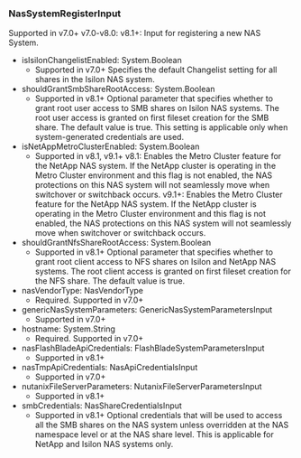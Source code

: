 ### NasSystemRegisterInput
Supported in v7.0+
  v7.0-v8.0: 
  v8.1+: Input for registering a new NAS System.

- isIsilonChangelistEnabled: System.Boolean
  - Supported in v7.0+
      Specifies the default Changelist setting for all shares in the Isilon NAS system.
- shouldGrantSmbShareRootAccess: System.Boolean
  - Supported in v8.1+
      Optional parameter that specifies whether to grant root user access to SMB shares on Isilon NAS systems. The root user access is granted on first fileset creation for the SMB share. The default value is true. This setting is applicable only when system-generated credentials are used.
- isNetAppMetroClusterEnabled: System.Boolean
  - Supported in v8.1, v9.1+
      v8.1: Enables the Metro Cluster feature for the NetApp NAS system. If the NetApp cluster is operating in the Metro Cluster environment and this flag is not enabled, the NAS protections on this NAS system will not seamlessly move when switchover or switchback occurs.
      v9.1+: Enables the Metro Cluster feature for the NetApp NAS system. If the NetApp cluster is operating in the Metro Cluster environment and this flag is not enabled, the NAS protections on this NAS system will not seamlessly move when switchover or switchback occurs.
- shouldGrantNfsShareRootAccess: System.Boolean
  - Supported in v8.1+
      Optional parameter that specifies whether to grant root client access to NFS shares on Isilon and NetApp NAS systems. The root client access is granted on first fileset creation for the NFS share. The default value is true.
- nasVendorType: NasVendorType
  - Required. Supported in v7.0+
- genericNasSystemParameters: GenericNasSystemParametersInput
  - Supported in v7.0+
- hostname: System.String
  - Required. Supported in v7.0+
- nasFlashBladeApiCredentials: FlashBladeSystemParametersInput
  - Supported in v8.1+
- nasTmpApiCredentials: NasApiCredentialsInput
  - Supported in v7.0+
- nutanixFileServerParameters: NutanixFileServerParametersInput
  - Supported in v8.1+
- smbCredentials: NasShareCredentialsInput
  - Supported in v8.1+
      Optional credentials that will be used to access all the SMB shares on the NAS system unless overridden at the NAS namespace level or at the NAS share level. This is applicable for NetApp and Isilon NAS systems only.
